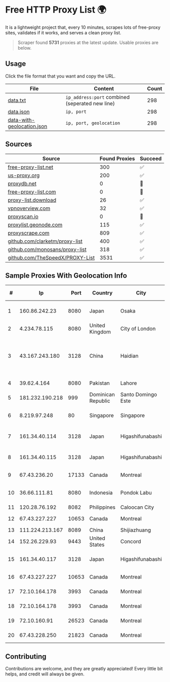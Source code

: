
# Free HTTP Proxy List 🌍

It is a lightweight project that, every 10 minutes, scrapes lots of free-proxy sites, validates if it works, and serves a clean proxy list.


> Scraper found **5731** proxies at the latest update. Usable proxies are below.

## Usage

Click the file format that you want and copy the URL.


|File|Content|Count|
|----|-------|-----|
|[data.txt](https://raw.githubusercontent.com/themiralay/Proxy-List-World/master/data.txt)|`ip_address:port` combined (seperated new line)|298|
|[data.json](https://raw.githubusercontent.com/themiralay/Proxy-List-World/master/data.json)|`ip, port`|298|
|[data-with-geolocation.json](https://raw.githubusercontent.com/themiralay/Proxy-List-World/master/data-with-geolocation.json)|`ip, port, geolocation`|298|

## Sources

|Source|Found Proxies|Succeed|
|------|-------------|-------|
|[free-proxy-list.net](https://free-proxy-list.net)|300|✅|
|[us-proxy.org](https://www.us-proxy.org)|200|✅|
|[proxydb.net](http://proxydb.net)|0|🚫|
|[free-proxy-list.com](https://free-proxy-list.com/?page=&port=&type%5B%5D=http&type%5B%5D=https&up_time=0&search=Search)|0|🚫|
|[proxy-list.download](https://www.proxy-list.download/HTTP)|26|✅|
|[vpnoverview.com](https://vpnoverview.com/privacy/anonymous-browsing/free-proxy-servers)|32|✅|
|[proxyscan.io](https://www.proxyscan.io)|0|🚫|
|[proxylist.geonode.com](https://proxylist.geonode.com/api/proxy-list?limit=300&page=1&sort_by=lastChecked&sort_type=desc&protocols=http,https)|115|✅|
|[proxyscrape.com](https://api.proxyscrape.com/v2/?request=displayproxies&protocol=http&timeout=10000&country=all&ssl=all&anonymity=all)|809|✅|
|[github.com/clarketm/proxy-list](https://raw.githubusercontent.com/clarketm/proxy-list/master/proxy-list-raw.txt)|400|✅|
|[github.com/monosans/proxy-list](https://raw.githubusercontent.com/monosans/proxy-list/main/proxies/http.txt)|318|✅|
|[github.com/TheSpeedX/PROXY-List](https://raw.githubusercontent.com/TheSpeedX/PROXY-List/master/http.txt)|3531|✅|


## Sample Proxies With Geolocation Info

|#|Ip|Port|Country|City|Internet Service Provider|
|-|--|----|-------|----|-------------------------|
|1|160.86.242.23|8080|Japan|Osaka|Sony Network Communications Inc|
|2|4.234.78.115|8080|United Kingdom|City of London|Microsoft Corporation|
|3|43.167.243.180|3128|China|Haidian|Shenzhen Tencent Computer Systems Company Limited|
|4|39.62.4.164|8080|Pakistan|Lahore|KK Networks (Pvt) Ltd.|
|5|181.232.190.218|999|Dominican Republic|Santo Domingo Este|Airtime Technology SRL|
|6|8.219.97.248|80|Singapore|Singapore|Alibaba (US) Technology Co., Ltd.|
|7|161.34.40.114|3128|Japan|Higashifunabashi|NTT PC Communications, Inc.|
|8|161.34.40.115|3128|Japan|Higashifunabashi|NTT PC Communications, Inc.|
|9|67.43.236.20|17133|Canada|Montreal|GloboTech Communications|
|10|36.66.111.81|8080|Indonesia|Pondok Labu|PT. Telekomunikasi Indonesia|
|11|120.28.76.192|8082|Philippines|Caloocan City|Globe Telecom|
|12|67.43.227.227|10653|Canada|Montreal|GloboTech Communications|
|13|111.224.213.167|8089|China|Shijiazhuang|Chinanet|
|14|152.26.229.93|9443|United States|Concord|MCNC|
|15|161.34.40.117|3128|Japan|Higashifunabashi|NTT PC Communications, Inc.|
|16|67.43.227.227|10653|Canada|Montreal|GloboTech Communications|
|17|72.10.164.178|3993|Canada|Montreal|GloboTech Communications|
|18|72.10.164.178|3993|Canada|Montreal|GloboTech Communications|
|19|72.10.160.91|26523|Canada|Montreal|GloboTech Communications|
|20|67.43.228.250|21823|Canada|Montreal|GloboTech Communications|



## Contributing

Contributions are welcome, and they are greatly appreciated! Every
little bit helps, and credit will always be given.


